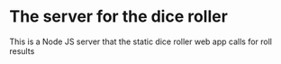 # The server for the dice roller
This is a Node JS server that the static dice roller web app calls for roll results
